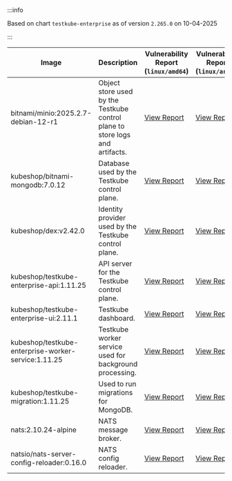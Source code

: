 :::info

Based on chart `testkube-enterprise` as of version `2.265.0` on 10-04-2025

:::

| Image | Description | Vulnerability Report (`linux/amd64`) | Vulnerability Report (`linux/arm64`) | Docker Image |
|-------|-------------|----------------------------------------|----------------------------------------|--------------|
| bitnami/minio:2025.2.7-debian-12-r1 | Object store used by the Testkube control plane to store logs and artifacts. | [View Report](./minio-2025.2.7-debian-12-r1_linux_amd64.md) | [View Report](./minio-2025.2.7-debian-12-r1_linux_arm64.md) | [View Image](https://hub.docker.com/layers/bitnami/minio/2025.2.7-debian-12-r1/images/sha256-6200cedfbe0d340913f74f16f93dcd203ec89702c7f120abf45b4bbbea3689cf?context=explore) |
| kubeshop/bitnami-mongodb:7.0.12 | Database used by the Testkube control plane. | [View Report](./bitnami-mongodb-7.0.12_linux_amd64.md) | [View Report](./bitnami-mongodb-7.0.12_linux_arm64.md) | [View Image](https://hub.docker.com/layers/kubeshop/bitnami-mongodb/7.0.12/images/sha256-43aa0e5c2e3eff47a9d82ab89e3d0bdde515b9b64628d328a18342e1facba8aa?context=explore) |
| kubeshop/dex:v2.42.0 | Identity provider used by the Testkube control plane. | [View Report](./dex-v2.42.0_linux_amd64.md) | [View Report](./dex-v2.42.0_linux_arm64.md) | [View Image](https://hub.docker.com/layers/kubeshop/dex/v2.42.0/images/sha256-10dc393947e2d04dd8c0972ccf405e6f47aba0b694af059c94aa9d249d69ae1b?context=explore) |
| kubeshop/testkube-enterprise-api:1.11.25 | API server for the Testkube control plane. | [View Report](./testkube-enterprise-api-1.11.25_linux_amd64.md) | [View Report](./testkube-enterprise-api-1.11.25_linux_arm64.md) | [View Image](https://hub.docker.com/layers/kubeshop/testkube-enterprise-api/1.11.25/images/sha256-9772759a74cbbcefd31aca4d03f5852a6d17af31ba4f19f0ca2fd73b7cee51c2?context=explore) |
| kubeshop/testkube-enterprise-ui:2.11.1 | Testkube dashboard. | [View Report](./testkube-enterprise-ui-2.11.1_linux_amd64.md) | [View Report](./testkube-enterprise-ui-2.11.1_linux_arm64.md) | [View Image](https://hub.docker.com/layers/kubeshop/testkube-enterprise-ui/2.11.1/images/sha256-9cc8654d9716803791e25f5f45025db3f3312462c714e7707111b5d6ee20ee73?context=explore) |
| kubeshop/testkube-enterprise-worker-service:1.11.25 | Testkube worker service used for background processing. | [View Report](./testkube-enterprise-worker-service-1.11.25_linux_amd64.md) | [View Report](./testkube-enterprise-worker-service-1.11.25_linux_arm64.md) | [View Image](https://hub.docker.com/layers/kubeshop/testkube-enterprise-worker-service/1.11.25/images/sha256-1b48a978e040bf94a12942c3ab1d51937ac66daf4d8f0e9e86514690573b6b92?context=explore) |
| kubeshop/testkube-migration:1.11.25 | Used to run migrations for MongoDB. | [View Report](./testkube-migration-1.11.25_linux_amd64.md) | [View Report](./testkube-migration-1.11.25_linux_arm64.md) | [View Image](https://hub.docker.com/layers/kubeshop/testkube-migration/1.11.25/images/sha256-611ecc7842c547f223fbd8c3fc2d5991d40df2b02022bfb7dcb53a9da827c393?context=explore) |
| nats:2.10.24-alpine | NATS message broker. | [View Report](./nats-2.10.24-alpine_linux_amd64.md) | [View Report](./nats-2.10.24-alpine_linux_arm64.md) | [View Image](https://hub.docker.com/layers/library/nats/2.10.24-alpine/images/sha256-d13ec5ce79a02e1be937820dd36db611e25bd0c08cd9947fa9a5d52a56bf91fc?context=explore) |
| natsio/nats-server-config-reloader:0.16.0 | NATS config reloader. | [View Report](./nats-server-config-reloader-0.16.0_linux_amd64.md) | [View Report](./nats-server-config-reloader-0.16.0_linux_arm64.md) | [View Image](https://hub.docker.com/layers/natsio/nats-server-config-reloader/0.16.0/images/sha256-6e1f185d0f39fdf6032872bd20f1ce134d4e18c923d55f7cf93d40afcf6a8ffe?context=explore) |
